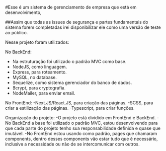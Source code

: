 #Esse é um sistema de gerenciamento de empresa que está em desenvolvimento,

##Assim que todas as issues de segurança e partes fundamentais do sistema forem completadas irei disponibilizar ele como uma versão de teste ao público.

Nesse projeto foram utilizados:

No BackEnd:
- Na estruturação foi utilizado o padrão MVC como base.
- NodeJS, como linguagem.
- Express, para roteamento.
- MySQL, no database.
- Sequelize, como sistema gerenciador do banco de dados.
- Bcrypt, para cryptografia.
- NodeMailer, para enviar email.

No FrontEnd:
-Next.JS/React.JS, para criação das páginas.
-SCSS, para criar a estilização das páginas.
-Typescript, para criar funções.

Organização do projeto:
-O projeto está dividido em FrontEnd e BackEnd.
-No BackEnd a base foi utilizado o padrão MVC, estou desenvolvendo para que cada parte do projeto tenho sua responsabilidade definida e quase que imutável.
-No FrontEnd estou usando como padrão, pages que chamaram components, dentro desses components vão estar tudo que é necessário, inclusive  a necessidade ou não de se intercomunicar com outros.
